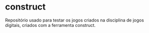 # construct
Repositório usado para testar os jogos criados na disciplina de jogos digitais, criados com a ferramenta construct.
